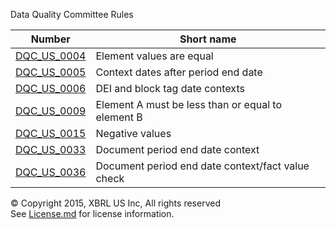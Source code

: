 Data Quality Committee Rules

| Number | Short name |
| ----- | ----- |
| [DQC_US_0004](DQC_US_0004/DQC_0004.md) | Element values are equal |
|[DQC_US_0005](DQC_US_0005/DQC_0005.md) | Context dates after period end date |
| [DQC_US_0006](DQC_US_0006/DQC_0006.md) | DEI and block tag date contexts |
| [DQC_US_0009](DQC_US_0009/DQC_0009.md) | Element A must be less than or equal to element B |
| [DQC_US_0015](DQC_US_0015/DQC_0015.md) | Negative values |
| [DQC_US_0033](DQC_US_0033/DQC_0033.md) | Document period end date context |
| [DQC_US_0036](DQC_US_0036/DQC_0036.md) | Document period end date context/fact value check |


© Copyright 2015, XBRL US Inc, All rights reserved   
See [License.md](../License.md) for license information.
